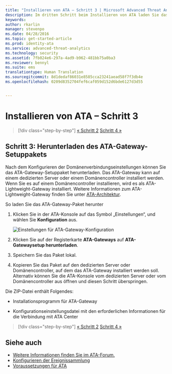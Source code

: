 ```yaml
---
title: "Installieren von ATA – Schritt 3 | Microsoft Advanced Threat Analytics"
description: Im dritten Schritt beim Installieren von ATA laden Sie das ATA-Gateway-Setuppaket herunter.
keywords: 
author: rkarlin
manager: stevenpo
ms.date: 04/28/2016
ms.topic: get-started-article
ms.prod: identity-ata
ms.service: advanced-threat-analytics
ms.technology: security
ms.assetid: 7fb024e6-297a-4ad9-b962-481bb75a0ba3
ms.reviewer: bennyl
ms.suite: ems
translationtype: Human Translation
ms.sourcegitcommit: 8d1dedaf86031e8585cca23241aead58f7f3db4e
ms.openlocfilehash: 0209d8352704fef6caf059d152d6bde6127d3d55


---
```


# Installieren von ATA – Schritt 3

>[!div class="step-by-step"]
[« Schritt 2](install-ata-step2.md)
[Schritt 4 »](install-ata-step4.md)

## Schritt 3: Herunterladen des ATA-Gateway-Setuppakets
Nach dem Konfigurieren der Domänenverbindungseinstellungen können Sie das ATA-Gateway-Setuppaket herunterladen. Das ATA-Gateway kann auf einem dedizierten Server oder einem Domänencontroller installiert werden. Wenn Sie es auf einem Domänencontroller installieren, wird es als ATA-Lightweight-Gateway installiert. Weitere Informationen zum ATA-Lightweight-Gateway finden Sie unter [ATA-Architektur](/advanced-threat-analytics/plan-design/ata-architecture). 

So laden Sie das ATA-Gateway-Paket herunter

1.  Klicken Sie in der ATA-Konsole auf das Symbol „Einstellungen“, und wählen Sie **Konfiguration** aus.

    ![Einstellungen für ATA-Gateway-Konfiguration](media/ATA-config-icon.JPG)

2.  Klicken Sie auf der Registerkarte **ATA-Gateways** auf **ATA-Gatewaysetup herunterladen**.

3.  Speichern Sie das Paket lokal.
4.  Kopieren Sie das Paket auf den dedizierten Server oder Domänencontroller, auf dem das ATA-Gateway installiert werden soll. Alternativ können Sie die ATA-Konsole vom dedizierten Server oder vom Domänencontroller aus öffnen und diesen Schritt überspringen.

Die ZIP-Datei enthält Folgendes:

-   Installationsprogramm für ATA-Gateway

-   Konfigurationseinstellungsdatei mit den erforderlichen Informationen für die Verbindung mit ATA Center


>[!div class="step-by-step"]
[« Schritt 2](install-ata-step2.md)
[Schritt 4 »](install-ata-step4.md)

## Siehe auch

- [Weitere Informationen finden Sie im ATA-Forum.](https://social.technet.microsoft.com/Forums/security/home?forum=mata)
- [Konfigurieren der Ereignissammlung](configure-event-collection.md)
- [Voraussetzungen für ATA](/advanced-threat-analytics/plan-design/ata-prerequisites)



<!--HONumber=Jun16_HO4-->


